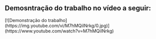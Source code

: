 <h2> Demosntração do trabalho no vídeo a seguir:</h2>
[![Demonstração do trabalho](https://img.youtube.com/vi/M7hMQiINrkg/0.jpg)](https://www.youtube.com/watch?v=M7hMQiINrkg)
